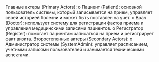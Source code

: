 Главные актеры (Primary Actors):
o	Пациент (Patient): основной пользователь системы, который записывается на прием, управляет своей историей болезни и может быть поставлен на учет.
o	Врач (Doctor): использует систему для регистрации фактов приема и управления медицинскими записями пациентов.
o	Регистратор (Register): помогает пациентам записаться на прием и регистрирует факт визита.
Второстепенные актеры (Secondary Actors):
o	Администратор системы (SystemAdmin): управляет расписанием, учетными записями пользователей и занимается техническими аспектами.
